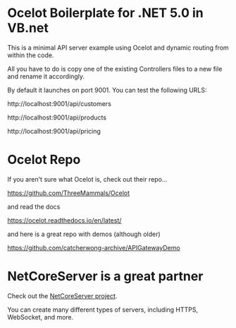 # Ocelot Boilerplate for .NET 5.0 in VB.net

This is a minimal API server example using Ocelot and dynamic routing from within the code.

All you have to do is copy one of the existing Controllers files to a new file and rename it accordingly.

By default it launches on port 9001. You can test the following URLS:

http://localhost:9001/api/customers

http://localhost:9001/api/products

http://localhost:9001/api/pricing

# Ocelot Repo

If you aren't sure what Ocelot is, check out their repo...

https://github.com/ThreeMammals/Ocelot

and read the docs

https://ocelot.readthedocs.io/en/latest/

and here is a great repo with demos (although older)

https://github.com/catcherwong-archive/APIGatewayDemo

# NetCoreServer is a great partner

Check out the [NetCoreServer project](https://github.com/chronoxor/NetCoreServer).

You can create many different types of servers, including HTTPS, WebSocket, and more.
